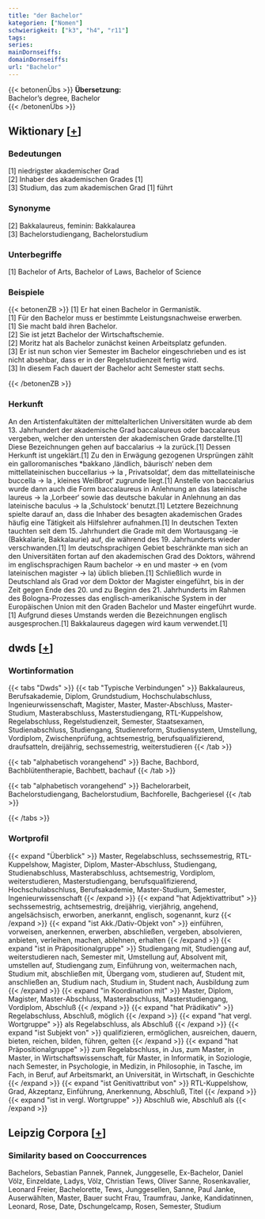 ```yaml
---
title: "der Bachelor"
kategorien: ["Nomen"]
schwierigkeit: ["k3", "h4", "r11"]
tags:
series:
mainDornseiffs:
domainDornseiffs:
url: "Bachelor"
---
```


{{< betonenÜbs >}}
**Übersetzung:**  
Bachelor’s degree, Bachelor  
{{< /betonenÜbs >}}

## Wiktionary [[+](https://de.wiktionary.org/wiki/Bachelor)]

### Bedeutungen
[1] niedrigster akademischer Grad  
[2] Inhaber des akademischen Grades [1]  
[3] Studium, das zum akademischen Grad [1] führt  

### Synonyme
[2] Bakkalaureus, feminin: Bakkalaurea  
[3] Bachelorstudiengang, Bachelorstudium  

### Unterbegriffe
[1] Bachelor of Arts, Bachelor of Laws, Bachelor of Science  

### Beispiele
{{< betonenZB >}}
[1] Er hat einen Bachelor in Germanistik.  
[1] Für den Bachelor muss er bestimmte Leistungsnachweise erwerben.  
[1] Sie macht bald ihren Bachelor.  
[2] Sie ist jetzt Bachelor der Wirtschaftschemie.  
[2] Moritz hat als Bachelor zunächst keinen Arbeitsplatz gefunden.  
[3] Er ist nun schon vier Semester im Bachelor eingeschrieben und es ist nicht absehbar, dass er in der Regelstudienzeit fertig wird.  
[3] In diesem Fach dauert der Bachelor acht Semester statt sechs.  

{{< /betonenZB >}}
### Herkunft
An den Artistenfakultäten der mittelalterlichen Universitäten wurde ab dem 13. Jahrhundert der akademische Grad baccalaureus oder baccalareus vergeben, welcher den untersten der akademischen Grade darstellte.[1] Diese Bezeichnungen gehen auf baccalarius → la zurück.[1] Dessen Herkunft ist ungeklärt.[1] Zu den in Erwägung gezogenen Ursprüngen zählt ein galloromanisches *bakkano ‚ländlich, bäurisch‘ neben dem mittellateinischen buccellarius → la ‚ Privatsoldat‘, dem das mittellateinische buccella → la ‚ kleines Weißbrot‘ zugrunde liegt.[1] Anstelle von baccalarius wurde dann auch die Form baccalaureus in Anlehnung an das lateinische laureus → la ‚Lorbeer‘ sowie das deutsche bakular in Anlehnung an das lateinische baculus → la ‚Schulstock‘ benutzt.[1] Letztere Bezeichnung spielte darauf an, dass die Inhaber des besagten akademischen Grades häufig eine Tätigkeit als Hilfslehrer aufnahmen.[1] In deutschen Texten tauchten seit dem 15. Jahrhundert die Grade mit dem Wortausgang -ie (Bakkalarie, Bakkalaurie) auf, die während des 19. Jahrhunderts wieder verschwanden.[1] Im deutschsprachigen Gebiet beschränkte man sich an den Universitäten fortan auf den akademischen Grad des Doktors, während im englischsprachigen Raum bachelor → en und master → en (vom lateinischen magister → la) üblich blieben.[1] Schließlich wurde in Deutschland als Grad vor dem Doktor der Magister eingeführt, bis in der Zeit gegen Ende des 20. und zu Beginn des 21. Jahrhunderts im Rahmen des Bologna-Prozesses das englisch-amerikanische System in der Europäischen Union mit den Graden Bachelor und Master eingeführt wurde.[1] Aufgrund dieses Umstands werden die Bezeichnungen englisch ausgesprochen.[1] Bakkalaureus dagegen wird kaum verwendet.[1]  



## dwds [[+](https://www.dwds.de/wb/Bachelor)]

### Wortinformation
{{< tabs "Dwds" >}}
{{< tab "Typische Verbindungen" >}}
Bakkalaureus, Berufsakademie, Diplom, Grundstudium, Hochschulabschluss, Ingenieurwissenschaft, Magister, Master, Master-Abschluss, Master-Studium, Masterabschluss, Masterstudiengang, RTL-Kuppelshow, Regelabschluss, Regelstudienzeit, Semester, Staatsexamen, Studienabschluss, Studiengang, Studienreform, Studiensystem, Umstellung, Vordiplom, Zwischenprüfung, achtsemestrig, berufsqualifizierend, draufsatteln, dreijährig, sechssemestrig, weiterstudieren
{{< /tab >}}

{{< tab "alphabetisch vorangehend" >}}
Bache, Bachbord, Bachblütentherapie, Bachbett, bachauf
{{< /tab >}}

{{< tab "alphabetisch vorangehend" >}}
Bachelorarbeit, Bachelorstudiengang, Bachelorstudium, Bachforelle, Bachgeriesel
{{< /tab >}}

{{< /tabs >}}

### Wortprofil
{{< expand "Überblick" >}} Master, Regelabschluss, sechssemestrig, RTL-Kuppelshow, Magister, Diplom, Master-Abschluss, Studiengang, Studienabschluss, Masterabschluss, achtsemestrig, Vordiplom, weiterstudieren, Masterstudiengang, berufsqualifizierend, Hochschulabschluss, Berufsakademie, Master-Studium, Semester, Ingenieurwissenschaft {{< /expand >}}
{{< expand "hat Adjektivattribut" >}} sechssemestrig, achtsemestrig, dreijährig, vierjährig, angehend, angelsächsisch, erworben, anerkannt, englisch, sogenannt, kurz {{< /expand >}}
{{< expand "ist Akk./Dativ-Objekt von" >}} einführen, vorweisen, anerkennen, erwerben, abschließen, vergeben, absolvieren, anbieten, verleihen, machen, ablehnen, erhalten {{< /expand >}}
{{< expand "ist in Präpositionalgruppe" >}} Studiengang mit, Studiengang auf, weiterstudieren nach, Semester mit, Umstellung auf, Absolvent mit, umstellen auf, Studiengang zum, Einführung von, weitermachen nach, Studium mit, abschließen mit, Übergang vom, studieren auf, Student mit, anschließen an, Studium nach, Studium in, Student nach, Ausbildung zum {{< /expand >}}
{{< expand "in Koordination mit" >}} Master, Diplom, Magister, Master-Abschluss, Masterabschluss, Masterstudiengang, Vordiplom, Abschluß {{< /expand >}}
{{< expand "hat Prädikativ" >}} Regelabschluss, Abschluß, möglich {{< /expand >}}
{{< expand "hat vergl. Wortgruppe" >}} als Regelabschluss, als Abschluß {{< /expand >}}
{{< expand "ist Subjekt von" >}} qualifizieren, ermöglichen, ausreichen, dauern, bieten, reichen, bilden, führen, gelten {{< /expand >}}
{{< expand "hat Präpositionalgruppe" >}} zum Regelabschluss, in Jus, zum Master, in Master, in Wirtschaftswissenschaft, für Master, in Informatik, in Soziologie, nach Semester, in Psychologie, in Medizin, in Philosophie, in Tasche, im Fach, in Beruf, auf Arbeitsmarkt, an Universität, in Wirtschaft, in Geschichte {{< /expand >}}
{{< expand "ist Genitivattribut von" >}} RTL-Kuppelshow, Grad, Akzeptanz, Einführung, Anerkennung, Abschluß, Titel {{< /expand >}}
{{< expand "ist in vergl. Wortgruppe" >}} Abschluß wie, Abschluß als {{< /expand >}}

## Leipzig Corpora [[+](https://corpora.uni-leipzig.de/en/res?word=Bachelor&corpusId=deu_newscrawl-public_2018)]


### Similarity based on Cooccurrences
Bachelors, Sebastian Pannek, Pannek, Junggeselle, Ex-Bachelor, Daniel Völz, Einzeldate, Ladys, Völz, Christian Tews, Oliver Sanne, Rosenkavalier, Leonard Freier, Bachelorette, Tews, Junggesellen, Sanne, Paul Janke, Auserwählten, Master, Bauer sucht Frau, Traumfrau, Janke, Kandidatinnen, Leonard, Rose, Date, Dschungelcamp, Rosen, Semester, Studium

